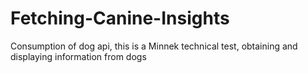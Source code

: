 # Fetching-Canine-Insights
Consumption of dog api, this is a Minnek technical test, obtaining and displaying information from dogs
